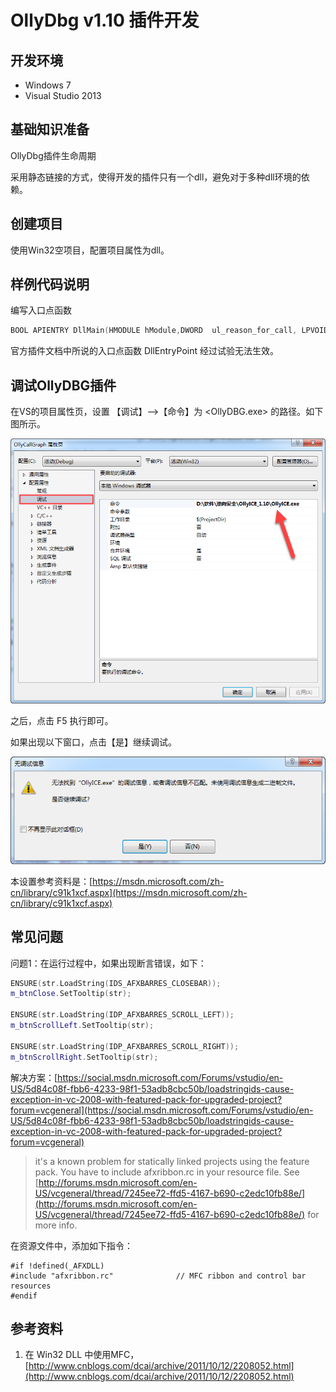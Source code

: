 # OllyDbg v1.10 插件开发

## 开发环境

* Windows 7
* Visual Studio 2013

## 基础知识准备

OllyDbg插件生命周期

采用静态链接的方式，使得开发的插件只有一个dll，避免对于多种dll环境的依赖。

## 创建项目

使用Win32空项目，配置项目属性为dll。

## 样例代码说明

编写入口点函数

```cpp
BOOL APIENTRY DllMain(HMODULE hModule,DWORD  ul_reason_for_call, LPVOID lpReserved)
```

官方插件文档中所说的入口点函数 DllEntryPoint 经过试验无法生效。

## 调试OllyDBG插件

在VS的项目属性页，设置 【调试】--&gt;【命令】为 &lt;OllyDBG.exe&gt; 的路径。如下图所示。

![](/assets/vs-project-properties.png)

之后，点击 F5 执行即可。

如果出现以下窗口，点击【是】继续调试。

![](/assets/debug-warning.png)

本设置参考资料是：[https://msdn.microsoft.com/zh-cn/library/c91k1xcf.aspx](https://msdn.microsoft.com/zh-cn/library/c91k1xcf.aspx)

## 常见问题

问题1：在运行过程中，如果出现断言错误，如下：

```cpp
ENSURE(str.LoadString(IDS_AFXBARRES_CLOSEBAR));
m_btnClose.SetTooltip(str);

ENSURE(str.LoadString(IDP_AFXBARRES_SCROLL_LEFT));
m_btnScrollLeft.SetTooltip(str);

ENSURE(str.LoadString(IDP_AFXBARRES_SCROLL_RIGHT));
m_btnScrollRight.SetTooltip(str);
```

解决方案：[https://social.msdn.microsoft.com/Forums/vstudio/en-US/5d84c08f-fbb6-4233-98f1-53adb8cbc50b/loadstringids-cause-exception-in-vc-2008-with-featured-pack-for-upgraded-project?forum=vcgeneral](https://social.msdn.microsoft.com/Forums/vstudio/en-US/5d84c08f-fbb6-4233-98f1-53adb8cbc50b/loadstringids-cause-exception-in-vc-2008-with-featured-pack-for-upgraded-project?forum=vcgeneral)

> it's a known problem for statically linked projects using the feature pack.  You have to include afxribbon.rc in your resource file.  See [http://forums.msdn.microsoft.com/en-US/vcgeneral/thread/7245ee72-ffd5-4167-b690-c2edc10fb88e/](http://forums.msdn.microsoft.com/en-US/vcgeneral/thread/7245ee72-ffd5-4167-b690-c2edc10fb88e/) for more info.

在资源文件中，添加如下指令：

```
#if !defined(_AFXDLL)
#include "afxribbon.rc"              // MFC ribbon and control bar resources
#endif
```



## 参考资料

1. 在 Win32 DLL 中使用MFC，[http://www.cnblogs.com/dcai/archive/2011/10/12/2208052.html](http://www.cnblogs.com/dcai/archive/2011/10/12/2208052.html)



